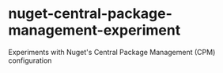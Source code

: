 # nuget-central-package-management-experiment
Experiments with Nuget's Central Package Management (CPM) configuration
